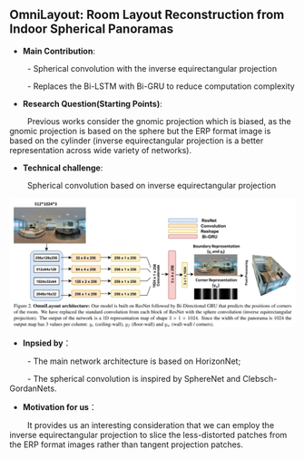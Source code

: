 ## OmniLayout: Room Layout Reconstruction from Indoor Spherical Panoramas


- **Main Contribution**:

&nbsp; &nbsp; &nbsp; &nbsp; - Spherical convolution with the inverse equirectangular projection

&nbsp; &nbsp; &nbsp; &nbsp; - Replaces the Bi-LSTM with Bi-GRU to reduce computation complexity

- **Research Question(Starting Points)**:

&nbsp; &nbsp; &nbsp; &nbsp; Previous works consider the gnomic projection which is biased, as the gnomic projection is based on the sphere but the ERP format image is based on the cylinder (inverse equirectangular projection is a better representation across wide variety of networks).

- **Technical challenge**:

&nbsp; &nbsp; &nbsp; &nbsp; Spherical convolution based on inverse equirectangular projection

![](../../../Images/OmniLayout.png)

- **Inpsied by**：

&nbsp; &nbsp; &nbsp; &nbsp; - The main network architecture is based on HorizonNet;

&nbsp; &nbsp; &nbsp; &nbsp; - The spherical convolution is inspired by SphereNet and Clebsch-GordanNets.

- **Motivation for us**：

&nbsp; &nbsp; &nbsp; &nbsp; It provides us an interesting consideration that we can employ the inverse equirectangular projection to slice the less-distorted patches from the ERP format images rather than tangent projection patches.
